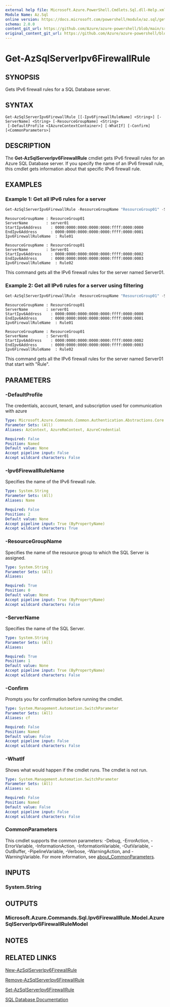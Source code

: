```yaml
---
external help file: Microsoft.Azure.PowerShell.Cmdlets.Sql.dll-Help.xml
Module Name: Az.Sql
online version: https://docs.microsoft.com/powershell/module/az.sql/get-azsqlserveripv6firewallrule
schema: 2.0.0
content_git_url: https://github.com/Azure/azure-powershell/blob/main/src/Sql/Sql/help/Get-AzSqlServerIpv6FirewallRule.md
original_content_git_url: https://github.com/Azure/azure-powershell/blob/main/src/Sql/Sql/help/Get-AzSqlServerIpv6FirewallRule.md
---
```


# Get-AzSqlServerIpv6FirewallRule

## SYNOPSIS
Gets IPv6 firewall rules for a SQL Database server.

## SYNTAX

```
Get-AzSqlServerIpv6FirewallRule [[-Ipv6FirewallRuleName] <String>] [-ServerName] <String> [-ResourceGroupName] <String>
 [-DefaultProfile <IAzureContextContainer>] [-WhatIf] [-Confirm] [<CommonParameters>]
```

## DESCRIPTION
The **Get-AzSqlServerIpv6FirewallRule** cmdlet gets IPv6 firewall rules for an Azure SQL Database server.
If you specify the name of an IPv6 firewall rule, this cmdlet gets information about that specific IPv6 firewall rule.

## EXAMPLES

### Example 1: Get all IPv6 rules for a server
```powershell
Get-AzSqlServerIpv6FirewallRule -ResourceGroupName "ResourceGroup01" -ServerName "Server01"
```

```output
ResourceGroupName : ResourceGroup01
ServerName        : server01
StartIpv6Address    : 0000:0000:0000:0000:0000:ffff:0000:0000
EndIpv6Address      : 0000:0000:0000:0000:0000:ffff:0000:0001
Ipv6FirewallRuleName  : Rule01

ResourceGroupName : ResourceGroup01
ServerName        : Server01
StartIpv6Address    : 0000:0000:0000:0000:0000:ffff:0000:0002
EndIpv6Address      : 0000:0000:0000:0000:0000:ffff:0000:0003
Ipv6FirewallRuleName  : Rule02
```

This command gets all the IPv6 firewall rules for the server named Server01.

### Example 2: Get all IPv6 rules for a server using filtering
```powershell
Get-AzSqlServerIpv6FirewallRule -ResourceGroupName "ResourceGroup01" -ServerName "Server01" -Ipv6FirewallRuleName "Rule*"
```

```output
ResourceGroupName : ResourceGroup01
ServerName        : server01
StartIpv6Address    : 0000:0000:0000:0000:0000:ffff:0000:0000
EndIpv6Address      : 0000:0000:0000:0000:0000:ffff:0000:0001
Ipv6FirewallRuleName  : Rule01

ResourceGroupName : ResourceGroup01
ServerName        : Server01
StartIpv6Address    : 0000:0000:0000:0000:0000:ffff:0000:0002
EndIpv6Address      : 0000:0000:0000:0000:0000:ffff:0000:0003
Ipv6FirewallRuleName  : Rule02
```

This command gets all the IPv6 firewall rules for the server named Server01 that start with "Rule".

## PARAMETERS

### -DefaultProfile
The credentials, account, tenant, and subscription used for communication with azure

```yaml
Type: Microsoft.Azure.Commands.Common.Authentication.Abstractions.Core.IAzureContextContainer
Parameter Sets: (All)
Aliases: AzContext, AzureRmContext, AzureCredential

Required: False
Position: Named
Default value: None
Accept pipeline input: False
Accept wildcard characters: False
```

### -Ipv6FirewallRuleName
Specifies the name of the IPv6 firewall rule.

```yaml
Type: System.String
Parameter Sets: (All)
Aliases: Name

Required: False
Position: 2
Default value: None
Accept pipeline input: True (ByPropertyName)
Accept wildcard characters: True
```

### -ResourceGroupName
Specifies the name of the resource group to which the SQL Server is assigned.

```yaml
Type: System.String
Parameter Sets: (All)
Aliases:

Required: True
Position: 0
Default value: None
Accept pipeline input: True (ByPropertyName)
Accept wildcard characters: False
```

### -ServerName
Specifies the name of the SQL Server.

```yaml
Type: System.String
Parameter Sets: (All)
Aliases:

Required: True
Position: 1
Default value: None
Accept pipeline input: True (ByPropertyName)
Accept wildcard characters: False
```

### -Confirm
Prompts you for confirmation before running the cmdlet.

```yaml
Type: System.Management.Automation.SwitchParameter
Parameter Sets: (All)
Aliases: cf

Required: False
Position: Named
Default value: False
Accept pipeline input: False
Accept wildcard characters: False
```

### -WhatIf
Shows what would happen if the cmdlet runs.
The cmdlet is not run.

```yaml
Type: System.Management.Automation.SwitchParameter
Parameter Sets: (All)
Aliases: wi

Required: False
Position: Named
Default value: False
Accept pipeline input: False
Accept wildcard characters: False
```

### CommonParameters
This cmdlet supports the common parameters: -Debug, -ErrorAction, -ErrorVariable, -InformationAction, -InformationVariable, -OutVariable, -OutBuffer, -PipelineVariable, -Verbose, -WarningAction, and -WarningVariable. For more information, see [about_CommonParameters](http://go.microsoft.com/fwlink/?LinkID=113216).

## INPUTS

### System.String

## OUTPUTS

### Microsoft.Azure.Commands.Sql.Ipv6FirewallRule.Model.AzureSqlServerIpv6FirewallRuleModel

## NOTES

## RELATED LINKS

[New-AzSqlServerIpv6FirewallRule](./New-AzSqlServerIpv6FirewallRule.md)

[Remove-AzSqlServerIpv6FirewallRule](./Remove-AzSqlServerIpv6FirewallRule.md)

[Set-AzSqlServerIpv6FirewallRule](./Set-AzSqlServerIpv6FirewallRule.md)

[SQL Database Documentation](https://docs.microsoft.com/azure/sql-database/)


